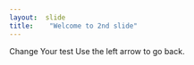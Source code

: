 ```yaml
---
layout:  slide
title:    "Welcome to 2nd slide"
---
```

Change Your test
Use the left arrow to go back.
